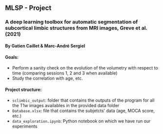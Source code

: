 ## MLSP - Project
### A deep learning toolbox for automatic segmentation of subcortical limbic structures from MRI images, Greve et al. (2021)
#### By Gatien Caillet & Marc-André Sergiel

#### Goals:

- Perform a sanity check on the evolution of the volumetry with respect to time (comparing sessions 1, 2 and 3 when available)
- Study the correlation with age, etc.


#### Project structure:
- `sclimbic_output`: folder that contains the outputs of the program for all the T1w images availables in the provided data folder 
- `Database.xlsx`: file that contains the subjetcts' data (age, MOCA score, etc.)
- `data_exploration.ipynb`: Python notebook on which we have run our experiments
